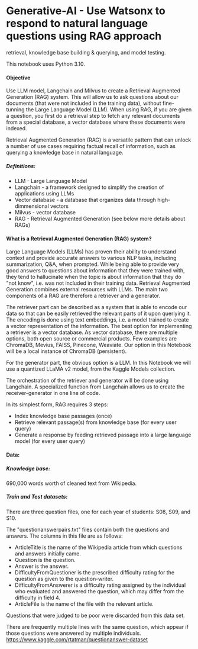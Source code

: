 # Generative-AI - Use Watsonx to respond to natural language questions using RAG approach

 retrieval, knowledge base building & querying, and model testing.

This notebook uses Python 3.10.

#### Objective

Use LLM model, Langchain and Milvus to create a Retrieval Augmented Generation (RAG) system. This will allow us to ask questions about our documents (that were not included in the training data), without fine-tunning the Large Language Model (LLM). When using RAG, if you are given a question, you first do a retrieval step to fetch any relevant documents from a special database, a vector database where these documents were indexed.

Retrieval Augmented Generation (RAG) is a versatile pattern that can unlock a number of use cases requiring factual recall of information, such as querying a knowledge base in natural language.

##### Definitions:

* LLM - Large Language Model
* Langchain - a framework designed to simplify the creation of applications using LLMs
* Vector database - a database that organizes data through high-dimmensional vectors
* Milvus - vector database
* RAG - Retrieval Augmented Generation (see below more details about RAGs)

#### What is a Retrieval Augmented Generation (RAG) system?
Large Language Models (LLMs) has proven their ability to understand context and provide accurate answers to various NLP tasks, including summarization, Q&A, when prompted. While being able to provide very good answers to questions about information that they were trained with, they tend to hallucinate when the topic is about information that they do "not know", i.e. was not included in their training data. Retrieval Augmented Generation combines external resources with LLMs. The main two components of a RAG are therefore a retriever and a generator.

The retriever part can be described as a system that is able to encode our data so that can be easily retrieved the relevant parts of it upon queriying it. The encoding is done using text embeddings, i.e. a model trained to create a vector representation of the information. The best option for implementing a retriever is a vector database. As vector database, there are multiple options, both open source or commercial products. Few examples are ChromaDB, Mevius, FAISS, Pinecone, Weaviate. Our option in this Notebook will be a local instance of ChromaDB (persistent).

For the generator part, the obvious option is a LLM. In this Notebook we will use a quantized LLaMA v2 model, from the Kaggle Models collection.

The orchestration of the retriever and generator will be done using Langchain. A specialized function from Langchain allows us to create the receiver-generator in one line of code.

In its simplest form, RAG requires 3 steps:

- Index knowledge base passages (once)
- Retrieve relevant passage(s) from knowledge base (for every user query)
- Generate a response by feeding retrieved passage into a large language model (for every user query)


#### Data:

##### Knowledge base:
690,000 words worth of cleaned text from Wikipedia.

##### Train and Test datasets: 
There are three question files, one for each year of students: S08, S09, and S10.

The "questionanswerpairs.txt" files contain both the questions and answers. The columns in this file are as follows:

- ArticleTitle is the name of the Wikipedia article from which questions and answers initially came.
- Question is the question.
- Answer is the answer.
- DifficultyFromQuestioner is the prescribed difficulty rating for the question as given to the question-writer.
- DifficultyFromAnswerer is a difficulty rating assigned by the individual who evaluated and answered the question, which may differ from the difficulty in field 4.
- ArticleFile is the name of the file with the relevant article.

Questions that were judged to be poor were discarded from this data set.

There are frequently multiple lines with the same question, which appear if those questions were answered by multiple individuals. https://www.kaggle.com/rtatman/questionanswer-dataset
